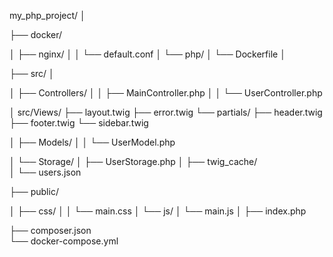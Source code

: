 my_php_project/
│

├── docker/

│ ├── nginx/
│ │ └── default.conf
│ └── php/
│ └── Dockerfile
│

├── src/
│

│ ├── Controllers/
│ │ ├── MainController.php
│ │ └── UserController.php

│ src/Views/
├── layout.twig
├── error.twig
└── partials/
├── header.twig
├── footer.twig
└── sidebar.twig

│ ├── Models/
│ │ └── UserModel.php

│ └── Storage/
│ ├── UserStorage.php
│ ├── twig_cache/  
│ └── users.json

├── public/

│ ├── css/
│ │ └── main.css
│ └── js/
│ └── main.js
│ ├── index.php

├── composer.json  
└── docker-compose.yml
